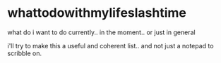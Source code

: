 # whattodowithmylifeslashtime
what do i want to do currently.. in the moment.. or just in general

i'll try to make this a useful and coherent list.. and not just a notepad to scribble on.


